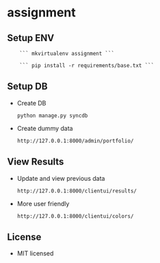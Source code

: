 assignment
==========

## Setup ENV

        ``` mkvirtualenv assignment ```
 
        ``` pip install -r requirements/base.txt ```

## Setup DB

* Create DB
  
  	``` python manage.py syncdb ```

* Create dummy data

  	``` http://127.0.0.1:8000/admin/portfolio/ ```

## View Results

* Update and view previous data

  	``` http://127.0.0.1:8000/clientui/results/ ```

* More user friendly

  	``` http://127.0.0.1:8000/clientui/colors/ ```

## License

* MIT licensed
